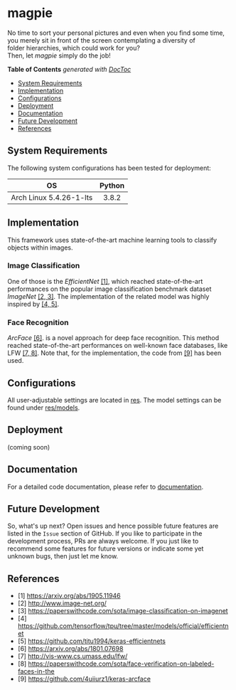 # magpie

No time to sort your personal pictures and even when you find some time,  
you merely sit in front of the screen contemplating a diversity of  
folder hierarchies, which could work for you?  
Then, let *magpie* simply do the job!

<!-- UPDATE via (cd in project dir) and $ doctoc . -->
<!-- START doctoc generated TOC please keep comment here to allow auto update -->
<!-- DON'T EDIT THIS SECTION, INSTEAD RE-RUN doctoc TO UPDATE -->
**Table of Contents**  *generated with [DocToc](https://github.com/thlorenz/doctoc)*

- [System Requirements](#system-requirements)
- [Implementation](#implementation)
- [Configurations](#configurations)
- [Deployment](#deployment)
- [Documentation](#documentation)
- [Future Development](#future-development)
- [References](#references)

<!-- END doctoc generated TOC please keep comment here to allow auto update -->

## System Requirements
The following system configurations has been tested for deployment:

| OS                                | Python        |
| -------------                     |:-------------:|
| Arch Linux 5.4.26-1-lts           | 3.8.2 |

## Implementation
This framework uses state-of-the-art machine learning tools to classify objects within images.

### Image Classification
One of those is the *EfficientNet* [[1]](#references), which reached state-of-the-art performances
on the popular image classification benchmark dataset *ImageNet* [[2, 3]](#references).
The implementation of the related model was highly inspired by [[4, 5]](#references).

### Face Recognition
*ArcFace* [[6]](#references). is a novel approach for deep face recognition. This method reached state-of-the-art performances
on well-known face databases, like LFW [[7, 8]](#references). Note that, for the implementation, the code
from [[9]](#references) has been used.

## Configurations
All user-adjustable settings are located in [res](res).
The model settings can be found under [res/models](res/models).

## Deployment
(coming soon)

## Documentation
For a detailed code documentation, please refer to
[documentation](https://rawcdn.githack.com/johSchm/magpie/master/doc/_build/html/index.html).

## Future Development
So, what's up next? Open issues and hence possible future features are listed in the `Issue`
section of GitHub. If you like to participate in the development process, PRs are always
welcome. If you just like to recommend some features for future versions or indicate some 
yet unknown bugs, then just let me know.

## References
- [1] https://arxiv.org/abs/1905.11946
- [2] http://www.image-net.org/
- [3] https://paperswithcode.com/sota/image-classification-on-imagenet
- [4] https://github.com/tensorflow/tpu/tree/master/models/official/efficientnet
- [5] https://github.com/titu1994/keras-efficientnets
- [6] https://arxiv.org/abs/1801.07698
- [7] http://vis-www.cs.umass.edu/lfw/
- [8] https://paperswithcode.com/sota/face-verification-on-labeled-faces-in-the
- [9] https://github.com/4uiiurz1/keras-arcface